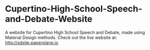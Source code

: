 # Cupertino-High-School-Speech-and-Debate-Website
A website for Cupertino High School Speech and Debate, made using Material Design methods.
Check out the live website at: http://sdsite.paperplane.io
